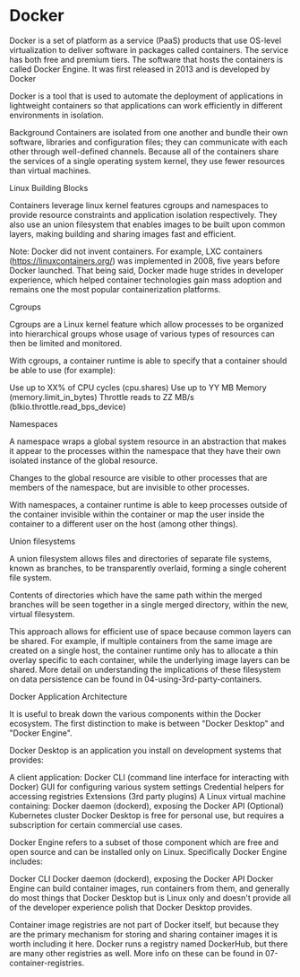 # Docker
Docker is a set of platform as a service (PaaS) products that use OS-level virtualization to deliver software in packages called containers. The service has both free and premium tiers. The software that hosts the containers is called Docker Engine. It was first released in 2013 and is developed by Docker

Docker is a tool that is used to automate the deployment of applications in lightweight containers so that applications can work efficiently in different environments in isolation.

Background
Containers are isolated from one another and bundle their own software, libraries and configuration files; they can communicate with each other through well-defined channels. Because all of the containers share the services of a single operating system kernel, they use fewer resources than virtual machines.

Linux Building Blocks

Containers leverage linux kernel features cgroups and namespaces to provide resource constraints and application isolation respectively. They also use an union filesystem that enables images to be built upon common layers, making building and sharing images fast and efficient.

Note: Docker did not invent containers. For example, LXC containers (https://linuxcontainers.org/) was implemented in 2008, five years before Docker launched. That being said, Docker made huge strides in developer experience, which helped container technologies gain mass adoption and remains one the most popular containerization platforms.

Cgroups

Cgroups are a Linux kernel feature which allow processes to be organized into hierarchical groups whose usage of various types of resources can then be limited and monitored.

With cgroups, a container runtime is able to specify that a container should be able to use (for example):

Use up to XX% of CPU cycles (cpu.shares)
Use up to YY MB Memory (memory.limit_in_bytes)
Throttle reads to ZZ MB/s (blkio.throttle.read_bps_device)


Namespaces

A namespace wraps a global system resource in an abstraction that makes it appear to the processes within the namespace that they have their own isolated instance of the global resource.

Changes to the global resource are visible to other processes that are members of the namespace, but are invisible to other processes.

With namespaces, a container runtime is able to keep processes outside of the container invisible within the container or map the user inside the container to a different user on the host (among other things).



Union filesystems

A union filesystem allows files and directories of separate file systems, known as branches, to be transparently overlaid, forming a single coherent file system.

Contents of directories which have the same path within the merged branches will be seen together in a single merged directory, within the new, virtual filesystem.

This approach allows for efficient use of space because common layers can be shared. For example, if multiple containers from the same image are created on a single host, the container runtime only has to allocate a thin overlay specific to each container, while the underlying image layers can be shared. More detail on understanding the implications of these filesystem on data persistence can be found in 04-using-3rd-party-containers.



Docker Application Architecture

It is useful to break down the various components within the Docker ecosystem. The first distinction to make is between "Docker Desktop" and "Docker Engine".

Docker Desktop is an application you install on development systems that provides:

A client application:
Docker CLI (command line interface for interacting with Docker)
GUI for configuring various system settings
Credential helpers for accessing registries
Extensions (3rd party plugins)
A Linux virtual machine containing:
Docker daemon (dockerd), exposing the Docker API
(Optional) Kubernetes cluster
Docker Desktop is free for personal use, but requires a subscription for certain commercial use cases.

Docker Engine refers to a subset of those component which are free and open source and can be installed only on Linux. Specifically Docker Engine includes:

Docker CLI
Docker daemon (dockerd), exposing the Docker API
Docker Engine can build container images, run containers from them, and generally do most things that Docker Desktop but is Linux only and doesn't provide all of the developer experience polish that Docker Desktop provides.

Container image registries are not part of Docker itself, but because they are the primary mechanism for storing and sharing container images it is worth including it here. Docker runs a registry named DockerHub, but there are many other registries as well. More info on these can be found in 07-container-registries.

